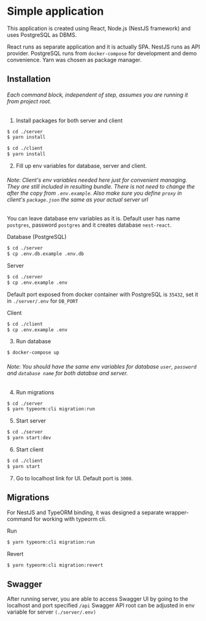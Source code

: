 # Simple application

This application is created using React, Node.js (NestJS framework) and uses PostgreSQL as DBMS.

React runs as separate application and it is actually SPA.
NestJS runs as API provider.
PostgreSQL runs from `docker-compose` for development and demo convenience.
Yarn was chosen as package manager.

## Installation

###### Each command block, independent of step, assumes you are running it from project root.

1. Install packages for both server and client

```bash
$ cd ./server
$ yarn install
```

```bash
$ cd ./client
$ yarn install
```

2. Fill up env variables for database, server and client.

###### Note: Client's env variables needed here just for convenient managing. They are still included in resulting bundle. There is not need to change the after the copy from `.env.example`. Also make sure you define `proxy` in client's `package.json` the same as your actual server url

You can leave database env variables as it is. Default user has name `postgres`, password `postgres` and it creates database `nest-react`.

Database (PostgreSQL)
```bash
$ cd ./server
$ cp .env.db.example .env.db
```

Server
```bash
$ cd ./server
$ cp .env.example .env
```
Default port exposed from docker container with PostgreSQL is `35432`, set it in `./server/.env` for `DB_PORT`

Client
```bash
$ cd ./client
$ cp .env.example .env
```

3. Run database

```bash
$ docker-compose up
```

###### Note: You should have the same env variables for database `user`, `password` and `database name` for both databse and server.

4. Run migrations

```bash
$ cd ./server
$ yarn typeorm:cli migration:run
```

5. Start server

```bash
$ cd ./server
$ yarn start:dev
```

6. Start client

```bash
$ cd ./client
$ yarn start
```

7. Go to localhost link for UI. Default port is `3000`.

## Migrations

For NestJS and TypeORM binding, it was designed a separate wrapper-command for working with typeorm cli.

Run

```bash
$ yarn typeorm:cli migration:run
```

Revert

```bash
$ yarn typeorm:cli migration:revert
```

## Swagger

After running server, you are able to access Swagger UI by going to the localhost and port specified `/api`
Swagger API root can be adjusted in env variable for server `(./server/.env)`
